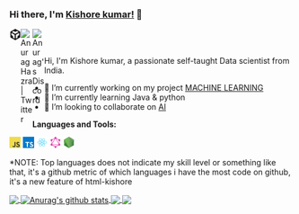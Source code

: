 ### Hi there, I'm [Kishore kumar!](https://kishorekumar.it19.github.io) 👋

<a href="https://codesandbox.io/u/anuraghazra">
  <img align="left" alt="Anurag Hazra | CodeSandbox" width="20px" src="https://raw.githubusercontent.com/anuraghazra/anuraghazra/master/assets/codesandbox.svg" />
</a>
<a href="https://twitter.com/anuraghazru">
  <img align="left" alt="Anurag Hazra | Twitter" width="21px" src="https://raw.githubusercontent.com/anuraghazra/anuraghazra/master/assets/twitter.svg" />
</a>
<a href="https://discord.gg/VK4k3Br">
  <img align="left" alt="Anurag's Discord" width="21px" src="https://raw.githubusercontent.com/anuraghazra/anuraghazra/master/assets/discord-round.svg" />
</a>

<br />
<br />

Hi, I'm Kishore kumar, a passionate self-taught Data scientist from India.

- 🔭 I’m currently working on my project [MACHINE LEARNING](https://github.com/kishorekumar-it19/)
- 🌱 I’m currently learning Java & python
- 👯 I’m looking to collaborate on [AI](https://github.com/kishorekumar-it19/)
<!--
- 💬 Ask me about anything [here](https://github.com/anuraghazra/anuraghazra/issues)
-->
**Languages and Tools:**  

<code><img height="20" src="https://raw.githubusercontent.com/github/explore/80688e429a7d4ef2fca1e82350fe8e3517d3494d/topics/javascript/javascript.png"></code>
<code><img height="20" src="https://raw.githubusercontent.com/github/explore/80688e429a7d4ef2fca1e82350fe8e3517d3494d/topics/typescript/typescript.png"></code>
<code><img height="20" src="https://raw.githubusercontent.com/github/explore/80688e429a7d4ef2fca1e82350fe8e3517d3494d/topics/react/react.png"></code>
<code><img height="20" src="https://raw.githubusercontent.com/github/explore/5c058a388828bb5fde0bcafd4bc867b5bb3f26f3/topics/graphql/graphql.png"></code>
<code><img height="20" src="https://raw.githubusercontent.com/github/explore/80688e429a7d4ef2fca1e82350fe8e3517d3494d/topics/nodejs/nodejs.png"></code>    

<!--- 
  if you have forked this to use on your profile, 
  Change the `github-readme-stats.anuraghazra1.vercel.app` to `github-readme-stats.vercel.app` 
--->

<!-- Change the `github-readme-stats.anuraghazra1.vercel.app` to `github-readme-stats.vercel.app`  -->

*NOTE: Top languages does not indicate my skill level or something like that, it's a github metric of which languages i have the most code on github, it's a new feature of html-kishore


  <a href="#">
  <img align="center" src="https://github-readme-stats.vercel.app/api/top-langs/?username=kishorekumar-it19&theme=radical&hide=glsl,python" />
  </a>
  <a href="#">
  <img align="center" src="https://github-readme-stats.vercel.app/api?username=kishorekumar-it19&show_icons=true&theme=radical&line_height=27" alt="Anurag's github stats" />
  <a>

  <a href="#">
  <img align="center" src="https://github-readme-stats.vercel.app/api/pin/?username=kishorekumar-it19&repo=html-kishore&theme=radical" />
  <a>

  <a href="#">
  <img align="center" src="https://github-readme-stats.vercel.app/api/pin/?username=kishorekumar-it19&repo=html-kishore&theme=radical" />
  <a>
